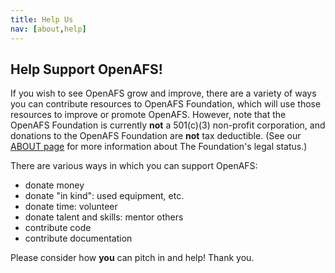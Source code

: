 ```yaml
---
title: Help Us
nav: [about,help]
---
```


## Help Support OpenAFS! ##

If you wish to see OpenAFS grow and improve, there are a variety of ways you
can contribute resources to OpenAFS Foundation, which will use those resources
to improve or promote OpenAFS. However, note that the OpenAFS Foundation is
currently **not** a 501(c)(3) non-profit corporation, and donations to the
OpenAFS Foundation are **not** tax deductible. (See our [ABOUT
page]({{site.github.url}}/about/) for more information about The Foundation's
legal status.)

There are various ways in which you can support OpenAFS:
  - donate money
  - donate "in kind": used equipment, etc.
  - donate time: volunteer
  - donate talent and skills: mentor others
  - contribute code
  - contribute documentation
  
Please consider how **you** can pitch in and help!  Thank you.
